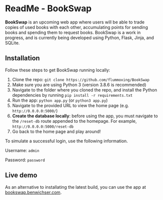 # ReadMe - BookSwap

**BookSwap** is an upcoming web app where users will be able to trade copies of used books with each other, accumulating points for sending books and spending them to request books. BookSwap is a work in progress, and is currently being developed using Python, Flask, Jinja, and SQLite.

## Installation

Follow these steps to get BookSwap running locally:

1. Clone the repo: `git clone https://github.com/flummoxing/BookSwap`
2. Make sure you are using Python 3 (version 3.8.6 is recommended)
3. Navigate to the folder where you cloned the repo, and install the Python dependencies by running `pip install -r requirements.txt`
4. Run the app: `python app.py` (or `python3 app.py`)
5. Navigate to the provided URL to view the home page (e.g. `http://0.0.0.0:5000/`)
6. **Create the database locally**: before using the app, you must navigate to the `/reset-db` route appended to the homepage. For example, `http://0.0.0.0:5000/reset-db`
7. Go back to the home page and play around! 

To simulate a successful login, use the following information.

Username: `admin`

Password: `password`



## Live demo

As an alternative to installating the latest build, you can use the app at [bookswap.benwichser.com].


[bookswap.benwichser.com]: https://bookswap.benwichser.com









